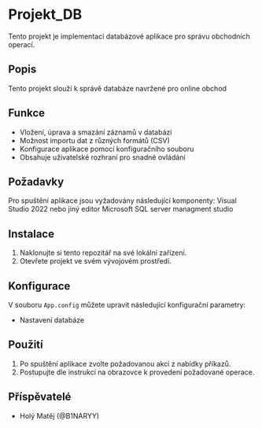 # Projekt_DB

Tento projekt je implementací databázové aplikace pro správu obchodních operací.

## Popis

Tento projekt slouží k správě databáze navržené pro online obchod 

## Funkce

- Vložení, úprava a smazání záznamů v databázi
- Možnost importu dat z různých formátů (CSV)
- Konfigurace aplikace pomocí konfiguračního souboru
- Obsahuje uživatelské rozhraní pro snadné ovládání

## Požadavky

Pro spuštění aplikace jsou vyžadovány následující komponenty:
Visual Studio 2022 nebo jiný editor
Microsoft SQL server managment studio

## Instalace

1. Naklonujte si tento repozitář na své lokální zařízení.
2. Otevřete projekt ve svém vývojovém prostředí.


## Konfigurace

V souboru `App.config` můžete upravit následující konfigurační parametry:

- Nastavení databáze

## Použití

1. Po spuštění aplikace zvolte požadovanou akci z nabídky příkazů.
2. Postupujte dle instrukcí na obrazovce k provedení požadované operace.

## Příspěvatelé

- Holý Matěj (@B1NARYY)
